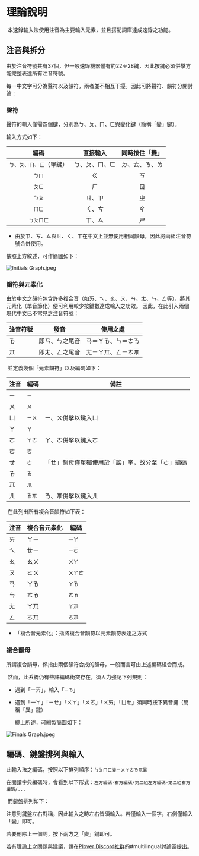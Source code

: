 # 理論說明

​		本速錄輸入法使用注音為主要輸入元素，並且搭配詞庫達成速錄之功能。

## 注音與拆分

​		由於注音符號共有37個，但一般速錄機器僅有約22至28鍵，因此按鍵必須併擊方能完整表達所有注音符號。

每一中文字可分為聲符以及韻符，兩者並不相互干擾。因此可將聲符、韻符分開討論：

### 聲符

​		聲符的輸入僅需四個鍵，分別為ㄅ、ㄆ、ㄇ、ㄈ與變化鍵（簡稱「變」鍵）。

輸入方式如下：

|           編碼           |    直接輸入    | 同時按住「變」 |
| :----------------------: | :------------: | :------------: |
| `ㄅ、ㄆ、ㄇ、ㄈ`（單鍵） | ㄅ、ㄆ、ㄇ、ㄈ | ㄉ、ㄊ、ㄋ、ㄌ |
|          `ㄅㄇ`          |       ㄍ       |       ㄎ       |
|          `ㄆㄈ`          |       ㄏ       |       ㄖ       |
|          `ㄅㄆ`          |     ㄐ、ㄗ     |       ㄓ       |
|          `ㄇㄈ`          |     ㄑ、ㄘ     |       ㄔ       |
|        `ㄅㄆㄇㄈ`        |     ㄒ、ㄙ     |       ㄕ       |

* 由於ㄗ、ㄘ、ㄙ與ㄐ、ㄑ、ㄒ在中文上並無使用相同韻母，因此將兩組注音符號合併使用。

依照上方敘述，可作簡圖如下：

![Initials Graph.jpeg](https://github.com/Quisette/TC_steno/blob/master/Pictures/Initials%20Graph.jpeg?raw=true)

### 韻符與元素化

​		由於中文之韻符包含許多複合音（如ㄞ、ㄟ、ㄠ、ㄡ、ㄢ、ㄤ、ㄣ、ㄥ等），將其元素化（單音節化）便可利用較少按鍵數達成輸入之功效。
因此，在此引入兩個現代中文已不常見之注音符號：

| 注音符號 | 發音           | 使用之處           |
| -------- | -------------- | ------------------ |
| ㄯ       | 即ㄢ、ㄣ之尾音 | ㄢ＝ㄚㄯ、ㄣ＝ㄜㄯ |
| ㆭ       | 即ㄤ、ㄥ之尾音 | ㄤ＝ㄚㆭ、ㄥ＝ㄜㆭ |

​		並定義幾個「元素韻符」以及編碼如下：

| 注音 | 編碼   | 備註                                             |
| ---- | ------ | ------------------------------------------------ |
| ㄧ   | `ㄧ`   |                                                  |
| ㄨ   | `ㄨ`   |                                                  |
| ㄩ   | `ㄧㄨ` | ㄧ、ㄨ併擊以鍵入ㄩ                               |
| ㄚ   | `ㄚ`   |                                                  |
| ㄛ   | `ㄚㄜ` | ㄚ、ㄜ併擊以鍵入ㄛ                               |
| ㄜ   | `ㄜ`   |                                                  |
| ㄝ   | `ㄜ`   | 「ㄝ」韻母僅單獨使用於「誒」字，故分至「ㄜ」編碼 |
| ㄯ   | `ㄯ`   |                                                  |
| ㆭ   | `ㆭ`   |                                                  |
| ㄦ   | `ㄯㆭ` | ㄯ、ㆭ併擊以鍵入ㄦ                               |

​		在此列出所有複合音韻符如下表：

| 注音 | 複合音元素化 | 編碼     |
| ---- | ------------ | -------- |
| ㄞ   | ㄚㄧ         | `一ㄚ`   |
| ㄟ   | ㄝㄧ         | `ㄧㄜ`   |
| ㄠ   | ㄠㄨ         | `ㄨㄚ`   |
| ㄡ   | ㄛㄨ         | `ㄨㄚㄜ` |
| ㄢ   | ㄚㄯ         | `ㄚㄯ`   |
| ㄣ   | ㄜㄯ         | `ㄜㄯ`   |
| ㄤ   | ㄚㆭ         | `ㄚㆭ`   |
| ㄥ   | ㄜㆭ         | `ㄜㆭ`   |

* 「複合音元素化」：指將複合音韻符以元素韻符表達之方式

### 複合韻母

​		所謂複合韻母，係指由兩個韻符合成的韻母，一般而言可由上述編碼組合而成。

​		然而，此系統仍有些許編碼衝突存在，須人力強記下列規則：

* 遇到「ㄧㄞ」，輸入「`ㄧㄯ`」

* 遇到「一ㄚ」「ㄧㄝ」「ㄨㄚ」「ㄨㄛ」「ㄨㄞ」「ㄩㄝ」須同時按下異音鍵（簡稱「異」鍵）

  綜上所述，可繪製簡圖如下：

![Finals Graph.jpeg](https://github.com/Quisette/TC_steno/blob/master/Pictures/Finals%20Graph.jpeg?raw=true)

## 編碼、鍵盤排列與輸入

​		此輸入法之編碼，按照以下排列順序：`ㄅㄆㄇㄈ變ㄧㄨㄚㄜㄯㆭ異`

​		在閱讀字典編碼時，會看到以下形式：`左方編碼-右方編碼/第二組左方編碼-第二組右方編碼/...`

​		而鍵盤排列如下：



​		注意到鍵盤左右對稱，因此輸入之時左右皆須輸入。若僅輸入一個字，右側僅輸入「變」即可。

若要刪除上一個詞，按下兩方之「變」鍵即可。



若有理論上之問題與建議，請在[Plover Discord社群](https://discord.com/invite/0lQde43a6dGmAMp2)的#multilingual討論區提出。

